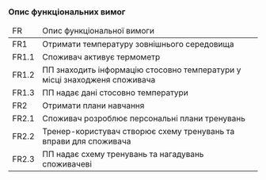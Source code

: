 ### Опис функціональних вимог

<table>
  <thead>
    <tr>
      <td>FR</td>
      <td>Опис функціональної вимоги</td>
    </tr>
  </thead>
  
  <tr>
      <td>FR1</td>
      <td>Отримати температуру зовнішнього середовища</td>
  <tr>
    
  <tr>
      <td>FR1.1</td>
      <td>Споживач активує термометр</td>
  <tr>
  
  <tr>
      <td>FR1.2</td>
      <td>ПП знаходить інформацію стосовно температури у місці знаходженя споживача</td>
  <tr>
    
  <tr>
      <td>FR1.3</td>
      <td>ПП надає дані стосовно температури</td>
  <tr>
 
  <tr>
      <td>FR2</td>
      <td>Отримати плани навчання</td>
  <tr>
  
  <tr>
      <td>FR2.1</td>
      <td>Споживач розроблює персональні плани тренувань</td>
  <tr>
  
  <tr>
      <td>FR2.2</td>
      <td>Тренер-користувач створює схему тренувань та вправи для споживача</td>
  <tr>
    
   <tr>
      <td>FR2.3</td>
      <td>ПП надає схему тренувань та нагадувань споживачеві</td>
  <tr>
